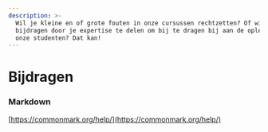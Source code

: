 ```yaml
---
description: >-
  Wil je kleine en of grote fouten in onze cursussen rechtzetten? Of wil je
  bijdragen door je expertise te delen om bij te dragen bij aan de opleiding van
  onze studenten? Dat kan!
---
```


# Bijdragen

### Markdown

[https://commonmark.org/help/](https://commonmark.org/help/)

